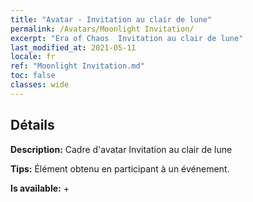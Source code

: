 ```yaml
---
title: "Avatar - Invitation au clair de lune"
permalink: /Avatars/Moonlight Invitation/
excerpt: "Era of Chaos  Invitation au clair de lune"
last_modified_at: 2021-05-11
locale: fr
ref: "Moonlight Invitation.md"
toc: false
classes: wide
---
```

## Détails

 **Description:** Cadre d'avatar Invitation au clair de lune 

 **Tips:** Élément obtenu en participant à un événement. 

 **Is available:**  + 

